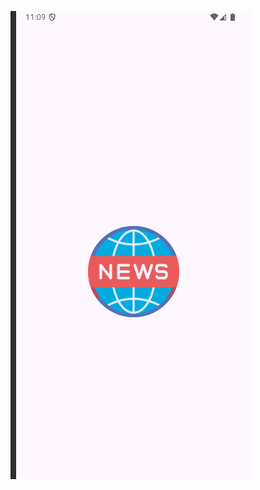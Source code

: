 

![image alt](https://github.com/Adarst356/News-App/blob/dba0909ff287a2c8bceb229ec6c47e4c75651376/Front%20page.png)




